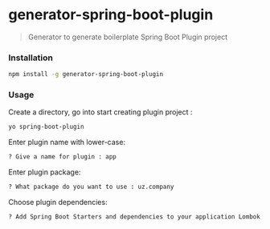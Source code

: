 # generator-spring-boot-plugin
> Generator to generate boilerplate Spring Boot Plugin project

### Installation

```bash
npm install -g generator-spring-boot-plugin
```

### Usage

Create a directory, go into start creating plugin project :

```bash
yo spring-boot-plugin
```

Enter plugin name with lower-case:

```bash
? Give a name for plugin : app
```

Enter plugin package:

```bash
? What package do you want to use : uz.company
```

Choose plugin dependencies:

```bash
? Add Spring Boot Starters and dependencies to your application Lombok, Spring testing
```

